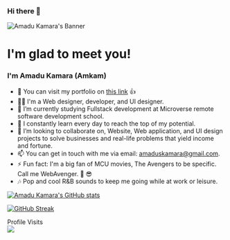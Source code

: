 ### Hi there 👋

![Amadu Kamara's Banner](https://github.com/AmaduKamara/AmaduKamara/assets/50941074/67551e68-3fd2-4c2a-8aa4-399ea7dd005d)

# I'm glad to meet you!

### I'm Amadu Kamara (Amkam)

- 🔭 You can visit my portfolio on [this link](https://amkam.vercel.app/) 👍 
- 👨‍💻 I'm a Web designer, developer, and UI designer.
- 🌱 I’m currently studying Fullstack development at Microverse remote software development school.
- 🌲 I constantly learn every day to reach the top of my potential.
- 👯 I’m looking to collaborate on, Website, Web application, and UI design projects to solve businesses and real-life problems that yield income and fortune.
- 📫 You can get in touch with me via email: amaduskamara@gmail.com.
- ⚡ Fun fact: I'm a big fan of MCU movies, The Avengers to be specific. Call me WebAvenger. 💪 😎
- 🎶 Pop and cool R&B sounds to keep me going while at work or leisure.

[![Amadu Kamara's GitHub stats](https://github-readme-stats.vercel.app/api?username=amadukamara&show_icons=true&theme=calm)](https://github.com/amadukamara/github-readme-stats)

[![GitHub Streak](https://github-readme-streak-stats.herokuapp.com/?user=amadukamara&theme=calm)](https://github.com/amadukamara)
<br />
<p> 
  Profile Visits <br />
  <img src="https://profile-counter.glitch.me/AmaduKamara/count.svg" />
</p>
